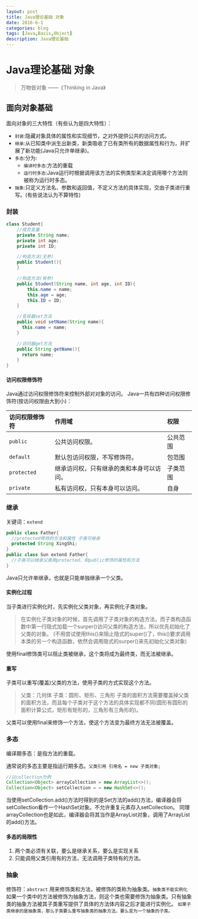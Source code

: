 ```yaml
---
layout: post
title: Java理论基础 对象
date: 2016-6-1
categories: blog
tags: [Java,Basis,Object]
description: Java理论基础
---
```

 Java理论基础 对象
 ================
>万物皆对象     ——《Thinking in Java》

## 面向对象基础

面向对象的三大特性（有些认为是四大特性）：
+ ``封装``:隐藏对象具体的属性和实现细节，之对外提供公共的访问方式。
+ ``继承``:从已知类中派生出新类，新类吸收了已有类所有的数据属性和行为，并扩展了新功能(Java只允许单继承)。
+ ``多态``:分为:
  * `编译时多态`:方法的重载
  * `运行时多态`:Java运行时根据调用该方法的实例类型来决定调用哪个方法则被称为运行时多态。
+ ``抽象``:只定义方法名、参数和返回值，不定义方法的具体实现，交由子类进行重写。(有些说法认为不算特性)

### 封装
```Java
class Student{
    //成员变量
    private String name;
    private int age;
    private int ID;

    //构造方法(无参)
    public Student(){  
    }

    //构造方法(有参)
    public Student(String name, int age, int ID){  
        this.name = name;
        this.age = age;
        this.ID = ID;
    }

    //变异器set方法
    public void setName(String name){
      this.name = name;
    }

    //访问器get方法
    public String getName(){
      return name;
    }
}
```
#### 访问权限修饰符
Java通过访问权限修饰符来控制外部对对象的访问。
Java一共有四种访问权限修饰符(按访问权限由大到小)：

|  访问权限修饰符| 作用域|  权限 |
| :------------- | :------------- | :------------- |
| `public`| 公共访问权限。|公共范围|
| `default`| 默认包访问权限，不写修饰符。|包范围|
| `protected`| 继承访问权，只有继承的类和本身可以访问。|子类范围|
| `private`| 私有访问权，只有本身可以访问。|自身|

### 继承
关键词：`extend`
```Java
public class Father{
  //protected修饰的方法和属性 子类可继承
  protected String XingShi;
}
public class Sun extend Father{
  //子类可以继承父类用protected、和public修饰的属性和方法
}
```
Java只允许单继承，也就是只能单独继承一个父类。
#### 实例化过程
当子类进行实例化时，先实例化父类对象，再实例化子类对象。
>在实例化子类对象的时候，首先调用了子类对象的构造方法，而子类构造函数中第一行隐式加载一个surper()访问父类的构造方法，所以优先初始化了父类的对象。
(不用尝试使用this()来阻止隐式的super()了，this()要求调用本类的另一个构造函数，依然会调用隐式的surper()来先初始化父类对象)

使用final修饰类可以阻止类被继承，这个类将成为最终类，而无法被继承。

#### 重写
子类可以重写(覆盖)父类的方法，使用子类的方式实现这个方法。
>父类：几何体
 子类：圆形、矩形、三角形
子类的面积方法需要覆盖掉父类的面积方法，而且每个子类对于这个方法的具体实现都不同(圆形有圆形的面积计算公式，矩形有矩形的，三角形有三角形的)。

父类可以使用final来修饰一个方法，使这个方法变为最终方法无法被覆盖。

### 多态
编译期多态：是指方法的重载。

通常说的多态主要是指运行期多态。`父类引用 引用名 = new 子类对象;`
```Java
//以collection为例
Collection<Object> arrayCollection = new ArrayList<>();
Collection<Object> setCollection = = new HashSet<>();
```
当使用setCollection.add()方法时得到的是Set方法的add()方法，编译器会将setCollection看作一个HashSet对象。不允许重复元素存入setCollection。
同理arrayCollection也是如此，编译器会将其当作是ArrayList对象，调用了ArrayList的add()方法。
#### 多态的局限性
1. 两个类必须有关联，要么是继承关系，要么是实现关系
2. 只能调用父类引用有的方法，无法调用子类特有的方法。

### 抽象
修饰符：`abstract`
用来修饰类和方法，被修饰的类称为抽象类。`抽象类不能实例化`
如果一个类中的方法被修饰为抽象方法，则这个类也需要修饰为抽象类。只有抽象类的抽象方法被其子类重写提供了具体的方法体内容之后才能进行实例化。
``如果子类继承的是抽象类，那么子类要么重写抽象类的抽象方法，要么变为一个抽象的子类。``
